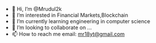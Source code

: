 - 👋 Hi, I’m @Mrudul2k
- 👀 I’m interested in Financial Markets,Blockchain
- 🌱 I’m currently learning engineering in computer science
- 💞️ I’m looking to collaborate on ...
- 📫 How to reach me email: mr18yt@gmail.com

<!---
Mrudul2k/Mrudul2k is a ✨ special ✨ repository because its `README.md` (this file) appears on your GitHub profile.
You can click the Preview link to take a look at your changes.
--->
